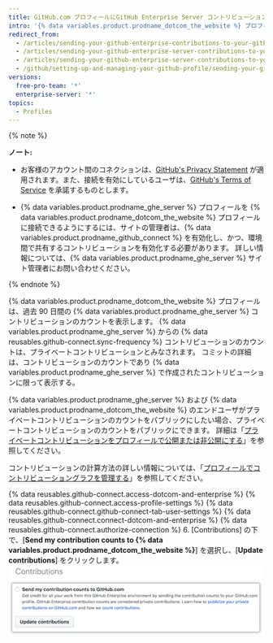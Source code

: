 ```yaml
---
title: GitHub.com プロフィールにGitHub Enterprise Server コントリビューションを伝達する
intro: '{% data variables.product.prodname_dotcom_the_website %} プロフィールにコントリビューションカウントを送ることで、{% data variables.product.prodname_ghe_server %} のあなたの作業をハイライトできます。'
redirect_from:
  - /articles/sending-your-github-enterprise-contributions-to-your-github-com-profile/
  - /articles/sending-your-github-enterprise-server-contributions-to-your-github-com-profile
  - /articles/sending-your-github-enterprise-server-contributions-to-your-githubcom-profile
  - /github/setting-up-and-managing-your-github-profile/sending-your-github-enterprise-server-contributions-to-your-githubcom-profile
versions:
  free-pro-team: '*'
  enterprise-server: '*'
topics:
  - Profiles
---
```


{% note %}

**ノート:**
- お客様のアカウント間のコネクションは、<a href="/articles/github-privacy-statement/" class="dotcom-only">GitHub's Privacy Statement</a> が適用されます。また、接続を有効にしているユーザは、<a href="/articles/github-terms-of-service/" class="dotcom-only">GitHub's Terms of Service</a> を承諾するものとします。

- {% data variables.product.prodname_ghe_server %} プロフィールを {% data variables.product.prodname_dotcom_the_website %} プロフィールに接続できるようにするには、サイトの管理者は、{% data variables.product.prodname_github_connect %} を有効化し、かつ、環境間で共有するコントリビューションを有効化する必要があります。 詳しい情報については、{% data variables.product.prodname_ghe_server %} サイト管理者にお問い合わせください。

{% endnote %}

{% data variables.product.prodname_dotcom_the_website %} プロフィールは、過去 90 日間の {% data variables.product.prodname_ghe_server %} コントリビューションのカウントを表示します。 {% data variables.product.prodname_ghe_server %} からの {% data reusables.github-connect.sync-frequency %} コントリビューションのカウントは、プライベートコントリビューションとみなされます。 コミットの詳細は、コントリビューションのカウントであり {% data variables.product.prodname_ghe_server %} で作成されたコントリビューションに限って表示する。

{% data variables.product.prodname_ghe_server %} および {% data variables.product.prodname_dotcom_the_website %} のエンドユーザがプライベートコントリビューションのカウントをパブリックにしたい場合、プライベートコントリビューションのカウントをパブリックにできます。 詳細は「[プライベートコントリビューションをプロフィールで公開または非公開にする](/articles/publicizing-or-hiding-your-private-contributions-on-your-profile/)」を参照してください。

コントリビューションの計算方法の詳しい情報については、「[プロフィールでコントリビューショングラフを管理する](/articles/managing-contribution-graphs-on-your-profile/)」を参照してください。

{% data reusables.github-connect.access-dotcom-and-enterprise %}
{% data reusables.github-connect.access-profile-settings %}
{% data reusables.github-connect.github-connect-tab-user-settings %}
{% data reusables.github-connect.connect-dotcom-and-enterprise %}
{% data reusables.github-connect.authorize-connection %}
6. [Contributions] の下で、[**Send my contribution counts to {% data variables.product.prodname_dotcom_the_website %}**] を選択し、[**Update contributions**] をクリックします。 ![コントリビューションを送信するチェックボックスとコントリビューション更新ボタン](/assets/images/help/settings/send-and-update-contributions.png)

